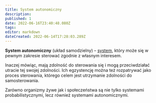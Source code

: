 ```yaml
---
title: System autonomiczny
description: 
published: 1
date: 2022-06-16T23:40:48.080Z
tags: 
editor: markdown
dateCreated: 2022-06-14T17:28:03.289Z
---
```


**System autonomiczny** (układ samodzielny) – [system](/System), który może się w pewnym zakresie sterować zgodnie z własnym interesem.

Inaczej mówiąc, mają zdolność do sterowania się i mogą przeciwdziałać utracie tej swojej zdolności.
Ich egzystencję można też rozpatrywać jako proces sterowania, którego celem jest utrzymanie zdolności do samosterowania.

Zarówno organizmy żywe jak i społeczeństwa są nie tylko systemami probabilistycznymi, lecz również systemami autonomicznymi.
